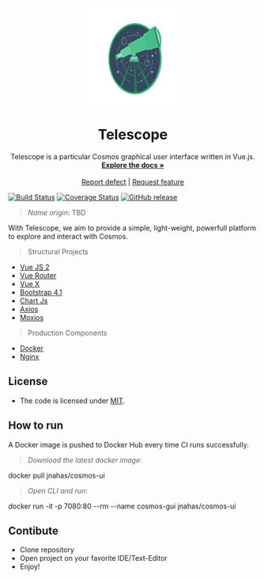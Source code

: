 <p align="center"><img src="src/assets/telescope.jpg" style="width:200px; height: 200px">
 <h1 align="center">Telescope</h1>
  <p align="center">
      Telescope is a particular Cosmos graphical user interface written in Vue.js.
    <br>
    <a href="docs/"><strong>Explore the docs »</strong></a>
    <br>
    <br>
    <a href="https://github.com/iot-uca/front-end/issues/new?labels=Type%3A+Defect">Report defect</a>
    |
    <a href="https://github.com/iot-uca/front-end/issues/new?labels=Type%3A+Feature">Request feature</a>
  </p>
</p>


[![Build Status](https://travis-ci.org/iot-uca/front-end.svg?branch=master)](https://travis-ci.org/iot-uca/front-end)
[![Coverage Status](https://coveralls.io/repos/github/iot-uca/front-end/badge.svg?branch=master)](https://coveralls.io/github/iot-uca/front-end?branch=master)
[![GitHub release](https://img.shields.io/github/release/ba-st/Cannon.svg)](https://github.com/iot-uca/front-end/releases/latest)


> *Name origin*: TBD

With Telescope, we aim to provide a simple, light-weight, powerfull platform to explore and interact with Cosmos.


> Structural Projects

- [Vue JS 2](https://github.com/vuejs/vue)
- [Vue Router](https://github.com/vuejs/vue-router)
- [Vue X](https://github.com/vuejs/vuex)
- [Bootstrap 4.1](https://getbootstrap.com/docs/4.1/getting-started/introduction/)
- [Chart Js](https://github.com/chartjs/Chart.js)
- [Axios](https://github.com/axios/axios)
- [Moxios](https://github.com/axios/moxios)

> Production Components

- [Docker](https://www.docker.com/)
- [Nginx](https://www.nginx.com/)



## License
- The code is licensed under [MIT](LICENSE).

## How to run

A Docker image is pushed to Docker Hub every time CI runs successfully.

> *Download the latest docker image*:

  docker pull jnahas/cosmos-ui

> *Open CLI and run*:

  docker run -it -p 7080:80 --rm --name cosmos-gui jnahas/cosmos-ui


## Contibute

* Clone repository
* Open project on your favorite IDE/Text-Editor
* Enjoy!
